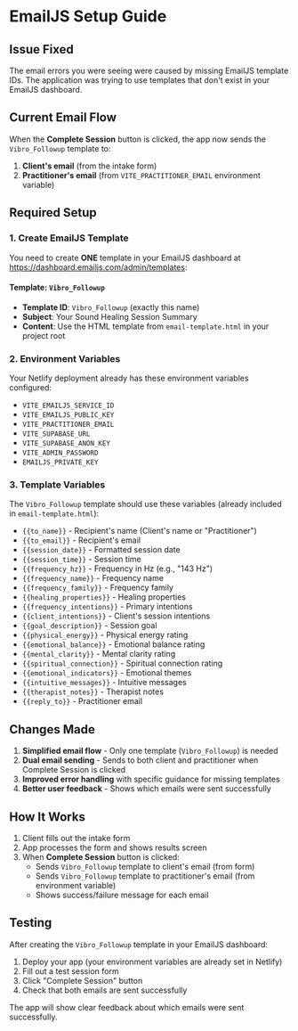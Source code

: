 # EmailJS Setup Guide

## Issue Fixed
The email errors you were seeing were caused by missing EmailJS template IDs. The application was trying to use templates that don't exist in your EmailJS dashboard.

## Current Email Flow
When the **Complete Session** button is clicked, the app now sends the `Vibro_Followup` template to:
1. **Client's email** (from the intake form)
2. **Practitioner's email** (from `VITE_PRACTITIONER_EMAIL` environment variable)

## Required Setup

### 1. Create EmailJS Template

You need to create **ONE** template in your EmailJS dashboard at https://dashboard.emailjs.com/admin/templates:

#### Template: `Vibro_Followup`
- **Template ID**: `Vibro_Followup` (exactly this name)
- **Subject**: Your Sound Healing Session Summary
- **Content**: Use the HTML template from `email-template.html` in your project root

### 2. Environment Variables

Your Netlify deployment already has these environment variables configured:
- `VITE_EMAILJS_SERVICE_ID`
- `VITE_EMAILJS_PUBLIC_KEY` 
- `VITE_PRACTITIONER_EMAIL`
- `VITE_SUPABASE_URL`
- `VITE_SUPABASE_ANON_KEY`
- `VITE_ADMIN_PASSWORD`
- `EMAILJS_PRIVATE_KEY`

### 3. Template Variables

The `Vibro_Followup` template should use these variables (already included in `email-template.html`):
- `{{to_name}}` - Recipient's name (Client's name or "Practitioner")
- `{{to_email}}` - Recipient's email
- `{{session_date}}` - Formatted session date
- `{{session_time}}` - Session time
- `{{frequency_hz}}` - Frequency in Hz (e.g., "143 Hz")
- `{{frequency_name}}` - Frequency name
- `{{frequency_family}}` - Frequency family
- `{{healing_properties}}` - Healing properties
- `{{frequency_intentions}}` - Primary intentions
- `{{client_intentions}}` - Client's session intentions
- `{{goal_description}}` - Session goal
- `{{physical_energy}}` - Physical energy rating
- `{{emotional_balance}}` - Emotional balance rating
- `{{mental_clarity}}` - Mental clarity rating
- `{{spiritual_connection}}` - Spiritual connection rating
- `{{emotional_indicators}}` - Emotional themes
- `{{intuitive_messages}}` - Intuitive messages
- `{{therapist_notes}}` - Therapist notes
- `{{reply_to}}` - Practitioner email

## Changes Made

1. **Simplified email flow** - Only one template (`Vibro_Followup`) is needed
2. **Dual email sending** - Sends to both client and practitioner when Complete Session is clicked
3. **Improved error handling** with specific guidance for missing templates
4. **Better user feedback** - Shows which emails were sent successfully

## How It Works

1. Client fills out the intake form
2. App processes the form and shows results screen
3. When **Complete Session** button is clicked:
   - Sends `Vibro_Followup` template to client's email (from form)
   - Sends `Vibro_Followup` template to practitioner's email (from environment variable)
   - Shows success/failure message for each email

## Testing

After creating the `Vibro_Followup` template in your EmailJS dashboard:

1. Deploy your app (your environment variables are already set in Netlify)
2. Fill out a test session form
3. Click "Complete Session" button
4. Check that both emails are sent successfully

The app will show clear feedback about which emails were sent successfully.
